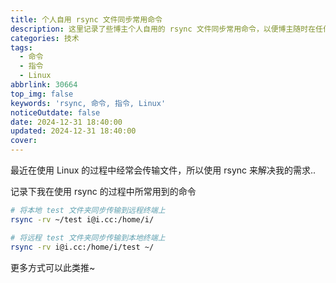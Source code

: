 ```yaml
---
title: 个人自用 rsync 文件同步常用命令
description: 这里记录了些博主个人自用的 rsync 文件同步常用命令，以便博主随时在任何终端上查阅..
categories: 技术
tags:
  - 命令
  - 指令
  - Linux
abbrlink: 30664
top_img: false
keywords: 'rsync, 命令, 指令, Linux'
noticeOutdate: false
date: 2024-12-31 18:40:00
updated: 2024-12-31 18:40:00
cover:
---
```


最近在使用 Linux 的过程中经常会传输文件，所以使用 rsync 来解决我的需求..

记录下我在使用 rsync 的过程中所常用到的命令

```sh
# 将本地 test 文件夹同步传输到远程终端上
rsync -rv ~/test i@i.cc:/home/i/

# 将远程 test 文件夹同步传输到本地终端上
rsync -rv i@i.cc:/home/i/test ~/

```

更多方式可以此类推~
